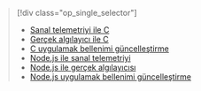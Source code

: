 > [!div class="op_single_selector"]
> * [Sanal telemetriyi ile C](../articles/iot-suite/iot-suite-v1-raspberry-pi-kit-c-get-started-simulator.md)
> * [Gerçek algılayıcı ile C](../articles/iot-suite/iot-suite-v1-raspberry-pi-kit-c-get-started-basic.md)
> * [C uygulamak bellenimi güncelleştirme](../articles/iot-suite/iot-suite-v1-raspberry-pi-kit-c-get-started-advanced.md)
> * [Node.js ile sanal telemetriyi](../articles/iot-suite/iot-suite-v1-raspberry-pi-kit-node-get-started-simulator.md)
> * [Node.js ile gerçek algılayıcısı](../articles/iot-suite/iot-suite-v1-raspberry-pi-kit-node-get-started-basic.md)
> * [Node.js uygulamak bellenimi güncelleştirme](../articles/iot-suite/iot-suite-v1-raspberry-pi-kit-node-get-started-advanced.md)
